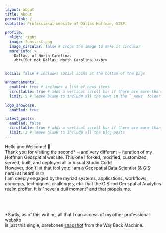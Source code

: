 ```yaml
---
layout: about
title: About
permalink: /
subtitle: Professional website of Dallas Hoffman, GISP.

profile:
  align: right
  image: funsiest.png
  image_circular: false # crops the image to make it circular
  more_info: >
    Dallas. of North Carolina.
    <br>(But not Dallas, North Carolina.)</br>


social: false # includes social icons at the bottom of the page

announcements:
  enabled: true # includes a list of news items
  scrollable: true # adds a vertical scroll bar if there are more than 3 news items
  limit: 5 # leave blank to include all the news in the `_news` folder

logo_showcase:
  enabled: true

latest_posts:
  enabled: false
  scrollable: true # adds a vertical scroll bar if there are more than 3 new posts items
  limit: 3 # leave blank to include all the blog posts
---
```


Hello and Welcome! 👋
<br>
Thank you for visiting the second* ‒ and very different ‒ iteration of my Hoffman Geospatial website.
This one I forked, modified, customized, served, built, and deployed all in Visual Studio Code!
<br>
However, don't let that fool you: I am a Geospatial Data Scientist (& GIS nerd) at heart! :globe_with_meridians: :nerd_face:
<br>
I am deeply engaged by the myriad systems, applications, workflows, concepts, techniques, challenges, etc. that the GIS and Geospatial Analytics realm proffer. 
It is "never a dull moment" and that propels me. 
 
<br>
<br>
<br>
<span style="font-size:14px;"> *Sadly, as of this writing, all that I can access of my other professional website 
<br>is just this single, barebones <a href="https://web.archive.org/web/20211202183343/https://www.hoffmangeospatial.com/">snapshot</a> from the Way Back Machine. </span>

<br>
<br>